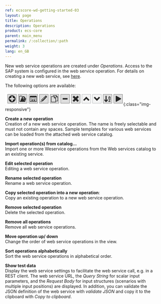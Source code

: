 ```yaml
---
ref: ecscore-wd-getting-started-03
layout: page
title: Operations
description: Operations
product: ecs-core
parent: main_menu
permalink: /:collection/:path
weight: 3
lang: en_GB
---
```


New web service operations are created under *Operations*. Access to the SAP system is configured in the web service operation. For details on creating a new web service, see [here](../../create_a_new_webservice).

The following options are available:

![WSD-Operations](/img/content/ecscore-wsd_17.jpg){:class="img-responsive"}
 
**Create a new operation** <br>
Creation of a new web service operation. The name is freely selectable and must not contain any spaces. Sample templates for various web services can be loaded from the attached web service catalog. 

**Import operation(s) from catalog...** <br>
Import one or more Weservice operations from the Web services catalog to an existing service.   

**Edit selected operation** <br>
Editing a web service operation.

**Rename selected operation** <br>
Rename a web service operation.

**Copy selected operation into a new operation**: <br>
Copy an existing operation to a new web service operation. 

**Remove selected operation** <br>
Delete the selected operation.

**Remove all operations** <br>
Remove all web service operations.

**Move operation up/ down** <br>
Change the order of web service operations in the view. 

**Sort operations alphabetically** <br>
Sort the web service operations in alphabetical order.

**Show test data** <br>
Display the web service settings to facilitate the web service call, e.g. in a REST client.
The web service URL, the *Query String* for scalar input parameters, and the *Request Body* for input structures (scenarios with multiple input positions) are displayed.
In addition, you can validate the JSON definition of the web service with *validate JSON* and copy it to the clipboard with *Copy to clipboard*.    
 


       

  